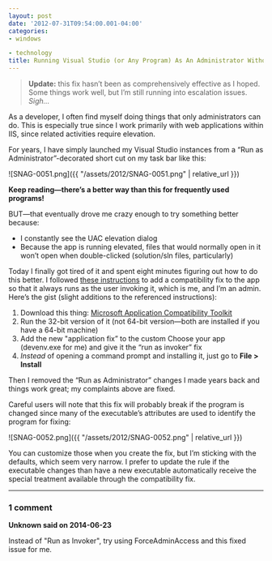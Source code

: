 ```yaml
---
layout: post
date: '2012-07-31T09:54:00.001-04:00'
categories:
- windows

- technology
title: Running Visual Studio (or Any Program) As An Administrator Without Prompting for Elevation
---
```


> **Update:** this fix hasn’t been as comprehensively effective as I hoped. Some things work well, but I’m still running into escalation issues. *Sigh...*

As a developer, I often find myself doing things that only administrators can do. This is especially true since I work primarily with web applications within IIS, since related activities require elevation.

For years, I have simply launched my Visual Studio instances from a “Run as Administrator”-decorated short cut on my task bar like this:

![SNAG-0051.png]({{ "/assets/2012/SNAG-0051.png" | relative_url }})

**Keep reading—there’s a better way than this for frequently used programs!**

BUT—that eventually drove me crazy enough to try something better because:  

* I constantly see the UAC elevation dialog
* Because the app is running elevated, files that would normally open in it won’t open when double-clicked (solution/sln files, particularly)

Today I finally got tired of it and spent eight minutes figuring out how to do this better. I followed [these instructions](http://cybernetnews.com/helpful-tip-disable-uac-prompt-for-an-application/) to add a compatibility fix to the app so that it always runs as the user invoking it, which is me, and I’m an admin. Here’s the gist (slight additions to the referenced instructions):

1. Download this thing: [Microsoft Application Compatibility Toolkit](http://www.microsoft.com/en-us/download/details.aspx?id=7352)
2. Run the 32-bit version of it (not 64-bit version—both are installed if you have a 64-bit machine)
3. Add the new "application fix” to the custom Choose your app (devenv.exe for me) and give it the “run as invoker” fix
4. *Instead* of opening a command prompt and installing it, just go to **File > Install**

Then I removed the “Run as Administrator” changes I made years back and things work great; my complaints above are fixed.

Careful users will note that this fix will probably break if the program is changed since many of the executable’s attributes are used to identify the program for fixing:

![SNAG-0052.png]({{ "/assets/2012/SNAG-0052.png" | relative_url }})

You can customize those when you create the fix, but I’m sticking with the defaults, which seem very narrow. I prefer to update the rule if the executable changes than have a new executable automatically receive the special treatment available through the compatibility fix.

---

### 1 comment

**Unknown said on 2014-06-23**

Instead of "Run as Invoker", try using ForceAdminAccess and this fixed issue for me.

